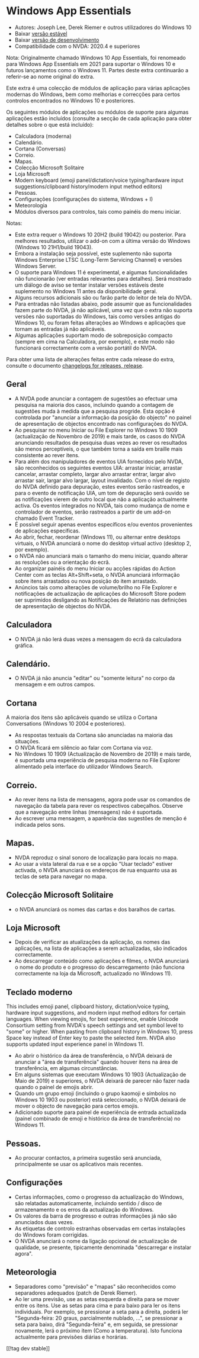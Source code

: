 # Windows App Essentials #

* Autores: Joseph Lee, Derek Riemer e outros utilizadores do Windows 10
* Baixar [versão estável][1]
* Baixar [versão de desenvolvimento][2]
* Compatibilidade com o NVDA: 2020.4 e superiores

Nota: Originalmente chamado Windows 10 App Essentials, foi renomeado para
Windows App Essentials em 2021 para suportar o Windows 10 e futuros
lançamentos como o Windows 11. Partes deste extra continuarão a referir-se
ao nome original do extra.

Este extra é uma colecção de módulos de aplicação para várias aplicações
modernas do Windows, bem como melhorias e correcções para certos controlos
encontrados no Windows 10 e posteriores.

Os seguintes módulos de aplicações ou módulos de suporte para algumas
aplicações estão incluídos (consulte a secção de cada aplicação para obter
detalhes sobre o que está incluído):

* Calculadora (moderna)
* Calendário.
* Cortana (Conversas)
* Correio.
* Mapas.
* Colecção Microsoft Solitaire
* Loja Microsoft
* Modern keyboard (emoji panel/dictation/voice typing/hardware input
  suggestions/clipboard history/modern input method editors)
* Pessoas.
* Configurações (configurações do sistema, Windows + I)
* Meteorologia
* Módulos diversos para controlos, tais como painéis do menu iniciar.

Notas:

* Este extra requer o Windows 10 20H2 (build 19042) ou posterior. Para
  melhores resultados, utilizar o add-on com a última versão do Windows
  (Windows 10 21H1/build 19043).
* Embora a instalação seja possível, este suplemento não suporta Windows
  Enterprise LTSC (Long-Term Servicing Channel) e versões Windows Server.
* O suporte para Windows 11 é experimental, e algumas funcionalidades não
  funcionarão (ver entradas relevantes para detalhes). Será mostrado um
  diálogo de aviso se tentar instalar versões estáveis deste suplemento no
  Windows 11 antes da disponibilidade geral.
* Alguns recursos adicionais são ou farão parte do leitor de tela do NVDA.
* Para entradas não listadas abaixo, pode assumir que as funcionalidades
  fazem parte do NVDA, já não aplicável, uma vez que o extra não suporta
  versões não suportadas do Windows, tais como versões antigas do Windows
  10, ou foram feitas alterações ao Windows e aplicações que tornam as
  entradas já não aplicáveis.
* Algumas aplicações suportam modo de sobreposição compacto (sempre em cima
  na Calculadora, por exemplo), e este modo não funcionará correctamente com
  a versão portátil do NVDA.

Para obter uma lista de alterações feitas entre cada release do extra,
consulte o documento [changelogs for releases, release][3].

## Geral

* A NVDA pode anunciar a contagem de sugestões ao efectuar uma pesquisa na
  maioria dos casos, incluindo quando a contagem de sugestões muda à medida
  que a pesquisa progride. Esta opção é controlada por "anunciar a
  informação da posição do objecto" no painel de apresentação de objectos
  encontrado nas configurações do NVDA.
* Ao pesquisar no menu Iniciar ou File Explorer no Windows 10 1909
  (actualização de Novembro de 2019) e mais tarde, os casos do NVDA
  anunciando resultados de pesquisa duas vezes ao rever os resultados são
  menos perceptíveis, o que também torna a saída em braille mais consistente
  ao rever itens.
* Para além dos manipuladores de eventos UIA fornecidos pelo NVDA, são
  reconhecidos os seguintes eventos UIA: arrastar iniciar, arrastar
  cancelar, arrastar completo, largar alvo arrastar entrar, largar alvo
  arrastar sair, largar alvo largar, layout invalidado. Com o nível de
  registo do NVDA definido para depuração, estes eventos serão rastreados, e
  para o evento de notificação UIA, um tom de depuração será ouvido se as
  notificações vierem de outro local que não a aplicação actualmente
  activa. Os eventos integrados no NVDA, tais como mudança de nome e
  controlador de eventos, serão rastreados a partir de um add-on chamado
  Event Tracker.
* É possível seguir apenas eventos específicos e/ou eventos provenientes de
  aplicações específicas.
* Ao abrir, fechar, reordenar (Windows 11), ou alternar entre desktops
  virtuais, o NVDA anunciará o nome do desktop virtual activo (desktop 2,
  por exemplo).
* o NVDA não anunciará mais o tamanho do menu iniciar, quando alterar as
  resoluções ou a orientação do ecrã.
* Ao organizar painéis do menu Iniciar ou acções rápidas do Action Center
  com as teclas Alt+Shift+seta, o NVDA anunciará informação sobre itens
  arrastados ou nova posição do item arrastado.
* Anúncios tais como alterações de volume/brilho no File Explorer e
  notificações de actualização de aplicações do Microsoft Store podem ser
  suprimidos desligando as Notificações de Relatório nas definições de
  apresentação de objectos do NVDA.

## Calculadora

* O NVDA já não lerá duas vezes a mensagem do ecrã da calculadora gráfica.

## Calendário.

* O NVDA já não anuncia "editar" ou "somente leitura" no corpo da mensagem e
  em outros campos.

## Cortana

A maioria dos itens são aplicáveis quando se utiliza o Cortana Conversations
(Windows 10 2004 e posteriores).

* As respostas textuais da Cortana são anunciadas na maioria das situações.
* O NVDA ficará em silêncio ao falar com Cortana via voz.
* No Windows 10 1909 (Actualização de Novembro de 2019) e mais tarde, é
  suportada uma experiência de pesquisa moderna no File Explorer alimentado
  pela interface do utilizador Windows Search.

## Correio.

* Ao rever itens na lista de mensagens, agora pode usar os comandos de
  navegação da tabela para rever os respectivos cabeçalhos. Observe que a
  navegação entre linhas (mensagens) não é suportada.
* Ao escrever uma mensagem, a aparência das sugestões de menção é indicada
  pelos sons.

## Mapas.

* NVDA reproduz o sinal sonoro de localização para locais no mapa.
* Ao usar a vista lateral da rua e se a opção "Usar teclado" estiver
  activada, o NVDA anunciará os endereços de rua enquanto usa as teclas de
  seta para navegar no mapa.

## Colecção Microsoft Solitaire

* o NVDA anunciará os nomes das cartas e dos baralhos de cartas.

## Loja Microsoft

* Depois de verificar as atualizações da aplicação, os nomes das aplicações,
  na lista de aplicações a serem actualizadas, são indicados correctamente.
* Ao descarregar conteúdo como aplicações e filmes, o NVDA anunciará o nome
  do produto e o progresso do descarregamento (não funciona correctamente na
  loja da Microsoft, actualizado no Windows 11).

## Teclado moderno

This includes emoji panel, clipboard history, dictation/voice typing,
hardware input suggestions, and modern input method editors for certain
languages. When viewing emojis, for best experience, enable Unicode
Consortium setting from NVDA's speech settings and set symbol level to
"some" or higher. When pasting from clipboard history in Windows 10, press
Space key instead of Enter key to paste the selected item. NVDA also
supports updated input experience panel in Windows 11.

* Ao abrir o histórico da área de transferência, o NVDA deixará de anunciar
  a "área de transferência" quando houver itens na área de transferência, em
  algumas circunstâncias.
* Em alguns sistemas que executam Windows 10 1903 (Actualização de Maio de
  2019) e superiores, o NVDA deixará de parecer não fazer nada quando o
  painel de emojis abrir.
* Quando um grupo emoji (incluindo o grupo kaomoji e símbolos no Windows 10
  1903 ou posterior) está seleccionado, o NVDA deixará de mover o objecto de
  navegação para certos emojis.
* Adicionado suporte para painel de experiência de entrada actualizada
  (painel combinado de emoji e histórico da área de transferência) no
  Windows 11.

## Pessoas.

* Ao procurar contactos, a primeira sugestão será anunciada, principalmente
  se usar os aplicativos mais recentes.

## Configurações

* Certas informações, como o progresso da actualização do Windows, são
  relatadas automaticamente, incluindo sentido / disco de armazenamento e os
  erros da actualização do Windows.
* Os valores da barra de progresso e outras informações já não são
  anunciados duas vezes.
* As etiquetas de controlo estranhas observadas em certas instalações do
  Windows foram corrigidas.
* O NVDA anunciará o nome da ligação opcional de actualização de qualidade,
  se presente, tipicamente denominada "descarregar e instalar agora".

## Meteorologia

* Separadores como "previsão" e "mapas" são reconhecidos como separadores
  adequados (patch de Derek Riemer).
* Ao ler uma previsão, use as setas esquerda e direita para se mover entre
  os itens. Use as setas para cima e para baixo para ler os itens
  individuais. Por exemplo, se pressionar a seta para a direita, poderá ler
  "Segunda-feira: 20 graus, parcialmente nublado, ...", se pressionar a seta
  para baixo, dirá "Segunda-feira" e, em seguida, se pressionar novamente,
  lerá o próximo item (Como a temperatura). Isto funciona actualmente para
  previsões diárias e horárias.

[[!tag dev stable]]

[1]: https://addons.nvda-project.org/files/get.php?file=w10

[2]: https://addons.nvda-project.org/files/get.php?file=w10-dev

[3]: https://github.com/josephsl/wintenapps/wiki/w10changelog
